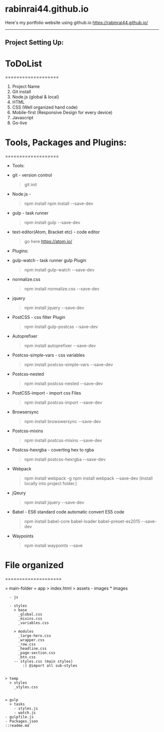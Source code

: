 # rabinrai44.github.io
Here's my portfolio website using github.io
https://rabinrai44.github.io/

----------------------
Project Setting Up:
----------------------
  # ToDoList
  ===================
  1. Project Name
  2. Git install
  3. Node.js (global & local)
  4. HTML
  5. CSS (Well organized hand code)
  6. Mobile-first (Responsive Design for every device)
  7. Javascript
  8. Go-live


# Tools, Packages and Plugins:
===================
  * Tools:
  - git - version control
      >git init
  - Node.js -
      >npm install
      >npm install --save-dev
  - gulp - task runner
      >npm install gulp --save-dev

  - text-editor(Atom, Bracket etc) - code editor
    >go here https://atom.io/

  * Plugins:
  - gulp-watch - task runner gulp Plugin
    >npm install gulp-watch --save-dev

  - normalize.css
    >npm install normalize.css --save-dev    

  - jquery
    >npm install jquery --save-dev

  - PostCSS - css filter Plugin
    >npm install gulp-postcss --save-dev

  - Autoprefixer
    >npm install autoprefixer --save-dev

  - Postcss-simple-vars - css variables
    >npm install postcss-simple-vars --save-dev

  - Postcss-nested
    >npm install postcss-nested --save-dev

  - PostCSS-import - import css Files
    >npm install postcss-import --save-dev

  - Browsersync
    >npm install browswersync --save-dev

  - Postcss-mixins
    >npm install postcss-mixins --save-dev

  - Postcss-hexrgba - coverting hex to rgba
    >npm install postcss-hexrgba --save-dev

  - Webpack
    >npm install webpack -g
    >npm install webpack --save-dev (install locally into project folder.)

  - jQeury
    >npm install jquery --save-dev

  - Babel - ES6 standard code automatic convert ES5 code
    >npm install babel-core babel-loader babel-preset-es2015 --save-dev

  - Waypoints
    >npm install waypoints --save
    


# File organized
====================

= main-folder
  = app
    > index.html
    > assets
      - images
        * images

      - js

      - styles
        > base
          _global.css
          _mixins.css
          _variables.css

        > modules
          _large-hero.css
          _wrapper.css
          _row.css
          _headline.css
          _page-section.css
          _btn.css
        -- styles.css (main styles)
            :) @import all sub-styles


    > temp
      > styles
        _styles.css


    = gulp
      > tasks
        - styles.js
        - watch.js
    - gulpfile.js
    - Packages.json
    ::readme.md
